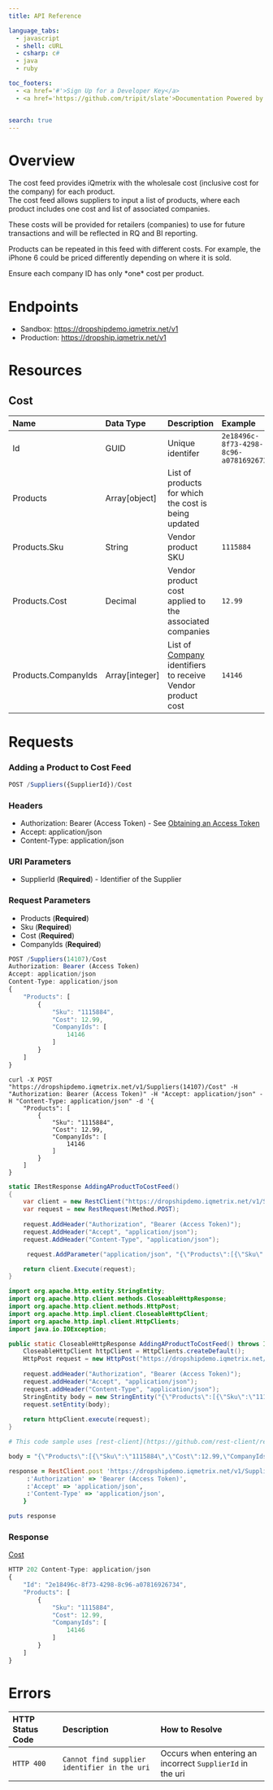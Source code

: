 ```yaml
---
title: API Reference

language_tabs:
  - javascript
  - shell: cURL
  - csharp: c#
  - java
  - ruby

toc_footers:
  - <a href='#'>Sign Up for a Developer Key</a>
  - <a href='https://github.com/tripit/slate'>Documentation Powered by Slate</a>


search: true
---
```


# Overview

The cost feed provides iQmetrix with the wholesale cost (inclusive cost for the company) for each product.  
The cost feed allows suppliers to input a list of products, where each product includes one cost and list of associated companies.

These costs will be provided for retailers (companies) to use for future transactions and will be reflected in RQ and BI reporting. 

Products can be repeated in this feed with different costs. For example, the iPhone 6 could be priced differently depending on where it is sold. 

<aside class="notice">Ensure each company ID has only *one* cost per product.</aside>


# Endpoints


* Sandbox: <a href="https://dropshipdemo.iqmetrix.net/v1">https://dropshipdemo.iqmetrix.net/v1</a>
* Production: <a href="https://dropship.iqmetrix.net/v1">https://dropship.iqmetrix.net/v1</a>


# Resources

## Cost

| Name | Data Type | Description | Example |
|:-----|:----------|:------------|:--------|
| Id | GUID | Unique identifer | `2e18496c-8f73-4298-8c96-a07816926734` |
| Products | Array[object] | List of products for which the cost is being updated |  |
| Products.Sku | String | Vendor product SKU | `1115884` |
| Products.Cost | Decimal | Vendor product cost applied to the associated companies | `12.99` |
| Products.CompanyIds | Array[integer] | List of [Company](/api/company-tree#company) identifiers to receive Vendor product cost | `14146` |


# Requests

### Adding a Product to Cost Feed


```javascript
POST /Suppliers({SupplierId})/Cost
```


### Headers

* Authorization: Bearer (Access Token) - See <a href='/api/authentication/#obtaining-an-access-token'>Obtaining an Access Token</a>
* Accept: application/json
* Content-Type: application/json


### URI Parameters

* SupplierId (**Required**) - Identifier of the Supplier
   

### Request Parameters

* Products (**Required**) 
 * Sku (**Required**) 
 * Cost (**Required**) 
 * CompanyIds (**Required**)


```javascript
POST /Suppliers(14107)/Cost
Authorization: Bearer (Access Token)
Accept: application/json
Content-Type: application/json
{
    "Products": [
        {
            "Sku": "1115884",
            "Cost": 12.99,
            "CompanyIds": [
                14146
            ]
        }
    ]
}
```

```shell
curl -X POST "https://dropshipdemo.iqmetrix.net/v1/Suppliers(14107)/Cost" -H "Authorization: Bearer (Access Token)" -H "Accept: application/json" -H "Content-Type: application/json" -d '{
    "Products": [
        {
            "Sku": "1115884",
            "Cost": 12.99,
            "CompanyIds": [
                14146
            ]
        }
    ]
}
```

```csharp
static IRestResponse AddingAProductToCostFeed()
{
    var client = new RestClient("https://dropshipdemo.iqmetrix.net/v1/Suppliers(14107)/Cost");
    var request = new RestRequest(Method.POST);
     
    request.AddHeader("Authorization", "Bearer (Access Token)"); 
    request.AddHeader("Accept", "application/json"); 
    request.AddHeader("Content-Type", "application/json"); 

     request.AddParameter("application/json", "{\"Products\":[{\"Sku\":\"1115884\",\"Cost\":12.99,\"CompanyIds\":[14146]}]}", ParameterType.RequestBody);

    return client.Execute(request);
}
```

```java
import org.apache.http.entity.StringEntity;
import org.apache.http.client.methods.CloseableHttpResponse;
import org.apache.http.client.methods.HttpPost;
import org.apache.http.impl.client.CloseableHttpClient;
import org.apache.http.impl.client.HttpClients;
import java.io.IOException;

public static CloseableHttpResponse AddingAProductToCostFeed() throws IOException {
    CloseableHttpClient httpClient = HttpClients.createDefault();
    HttpPost request = new HttpPost("https://dropshipdemo.iqmetrix.net/v1/Suppliers(14107)/Cost");
     
    request.addHeader("Authorization", "Bearer (Access Token)"); 
    request.addHeader("Accept", "application/json"); 
    request.addHeader("Content-Type", "application/json"); 
    StringEntity body = new StringEntity("{\"Products\":[{\"Sku\":\"1115884\",\"Cost\":12.99,\"CompanyIds\":[14146]}]}");
    request.setEntity(body);
    
    return httpClient.execute(request);
}
```

```ruby
# This code sample uses [rest-client](https://github.com/rest-client/rest-client), ensure you `gem install rest-client`.

body = "{\"Products\":[{\"Sku\":\"1115884\",\"Cost\":12.99,\"CompanyIds\":[14146]}]}";

response = RestClient.post 'https://dropshipdemo.iqmetrix.net/v1/Suppliers(14107)/Cost', body, {
     :'Authorization' => 'Bearer (Access Token)',
     :'Accept' => 'application/json',
     :'Content-Type' => 'application/json',
    } 

puts response
```

### Response

[Cost](#cost)


```javascript
HTTP 202 Content-Type: application/json
{
    "Id": "2e18496c-8f73-4298-8c96-a07816926734",
    "Products": [
        {
            "Sku": "1115884",
            "Cost": 12.99,
            "CompanyIds": [
                14146
            ]
        }
    ]
}
```

# Errors

| HTTP Status Code | Description | How to Resolve |
|:-----------------|:------------|:---------------|
| `HTTP 400` | `Cannot find supplier identifier in the uri` | Occurs when entering an incorrect `SupplierId` in the uri |
